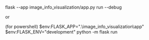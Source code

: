 flask --app image_info_visualization/app.py run --debug

or

(for powershell)
$env:FLASK_APP=".\image_info_visualization\app"
$env:FLASK_ENV="development"
python -m flask run